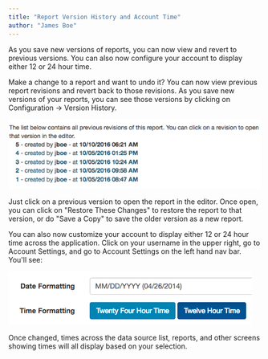 ```yaml
---
title: "Report Version History and Account Time"
author: "James Boe"
---
```

As you save new versions of reports, you can now view and revert to previous versions. You can also now configure your account to display either 12 or 24 hour time.<!--more-->

Make a change to a report and want to undo it? You can now view previous report revisions and revert back to those revisions. As you save new versions of your reports, you can see those versions by clicking on Configuration -> Version History.

<img src="/images/version_history.png" alt="Version History" class="img img-responsive"/>

Just click on a previous version to open the report in the editor. Once open, you can click on "Restore These Changes" to restore the report to that version, or do "Save a Copy" to save the older version as a new report.

You can also now customize your account to display either 12 or 24 hour time across the application. Click on your username in the upper right, go to Account Settings, and go to Account Settings on the left hand nav bar. You'll see:

<img src="/images/account_time.png" alt="Account Time Setting" class="img img-responsive"/>

Once changed, times across the data source list, reports, and other screens showing times will all display based on your selection.